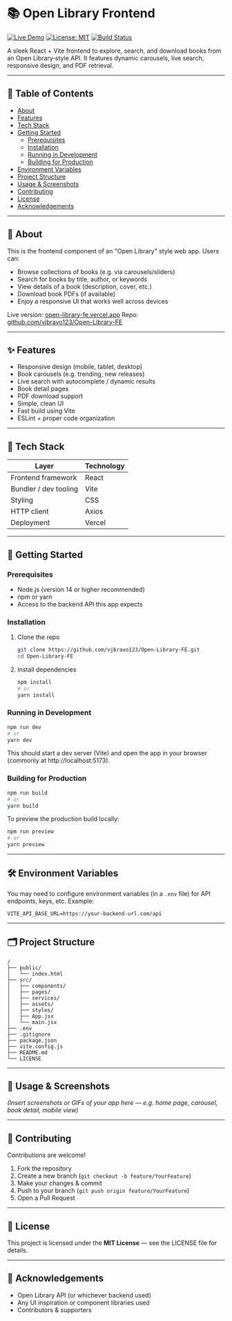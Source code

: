 # 📚 Open Library Frontend

[![Live Demo](https://img.shields.io/badge/demo-online-brightgreen)](https://open-library-fe.vercel.app/)
[![License: MIT](https://img.shields.io/badge/License-MIT-yellow.svg)](LICENSE)
[![Build Status](https://img.shields.io/github/actions/workflow/status/vjbravo123/Open-Library-FE/ci.yml?branch=main)](https://github.com/vjbravo123/Open-Library-FE/actions)

A sleek React + Vite frontend to explore, search, and download books from an Open Library‑style API. It features dynamic carousels, live search, responsive design, and PDF retrieval.

---

## 📂 Table of Contents

- [About](#about)
- [Features](#features)
- [Tech Stack](#tech-stack)
- [Getting Started](#getting-started)
  - [Prerequisites](#prerequisites)
  - [Installation](#installation)
  - [Running in Development](#running-in-development)
  - [Building for Production](#building-for-production)
- [Environment Variables](#environment-variables)
- [Project Structure](#project-structure)
- [Usage & Screenshots](#usage--screenshots)
- [Contributing](#contributing)
- [License](#license)
- [Acknowledgements](#acknowledgements)

---

## 🧐 About

This is the frontend component of an "Open Library" style web app. Users can:

- Browse collections of books (e.g. via carousels/sliders)
- Search for books by title, author, or keywords
- View details of a book (description, cover, etc.)
- Download book PDFs (if available)
- Enjoy a responsive UI that works well across devices

Live version: [open-library-fe.vercel.app](https://open-library-fe.vercel.app/)
Repo: [github.com/vjbravo123/Open-Library-FE](https://github.com/vjbravo123/Open-Library-FE)

---

## ✨ Features

- Responsive design (mobile, tablet, desktop)
- Book carousels (e.g. trending, new releases)
- Live search with autocomplete / dynamic results
- Book detail pages
- PDF download support
- Simple, clean UI
- Fast build using Vite
- ESLint + proper code organization

---

## 🧰 Tech Stack

| Layer | Technology |
|---|---|
| Frontend framework | React |
| Bundler / dev tooling | Vite |
| Styling | CSS |
| HTTP client | Axios |
| Deployment | Vercel |

---

## 🚀 Getting Started

### Prerequisites

- Node.js (version 14 or higher recommended)
- npm or yarn
- Access to the backend API this app expects

### Installation

1. Clone the repo

   ```bash
   git clone https://github.com/vjbravo123/Open-Library-FE.git
   cd Open-Library-FE
   ```

2. Install dependencies

   ```bash
   npm install
   # or
   yarn install
   ```

### Running in Development

```bash
npm run dev
# or
yarn dev
```

This should start a dev server (Vite) and open the app in your browser (commonly at http://localhost:5173).

### Building for Production

```bash
npm run build
# or
yarn build
```

To preview the production build locally:

```bash
npm run preview
# or
yarn preview
```

---

## 🛠 Environment Variables

You may need to configure environment variables (in a `.env` file) for API endpoints, keys, etc. Example:

```env
VITE_API_BASE_URL=https://your-backend-url.com/api
```

---

## 🗂 Project Structure

```
/
├── public/
│   └── index.html
├── src/
│   ├── components/
│   ├── pages/
│   ├── services/
│   ├── assets/
│   ├── styles/
│   ├── App.jsx
│   └── main.jsx
├── .env
├── .gitignore
├── package.json
├── vite.config.js
├── README.md
└── LICENSE
```

---

## 📸 Usage & Screenshots

*(Insert screenshots or GIFs of your app here — e.g. home page, carousel, book detail, mobile view)*

---

## 🤝 Contributing

Contributions are welcome!

1. Fork the repository
2. Create a new branch (`git checkout -b feature/YourFeature`)
3. Make your changes & commit
4. Push to your branch (`git push origin feature/YourFeature`)
5. Open a Pull Request

---

## 📄 License

This project is licensed under the **MIT License** — see the LICENSE file for details.

---

## 🙏 Acknowledgements

- Open Library API (or whichever backend used)
- Any UI inspiration or component libraries used
- Contributors & supporters
